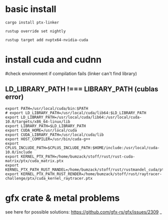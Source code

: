 # basic install
```
cargo install ptx-linker 

rustup override set nightly

rustup target add nvptx64-nvidia-cuda
```

# install cuda and cudnn

#check environment if compilation fails (linker can't find library)
## LD_LIBRARY_PATH !=== LIBRARY_PATH (cublas error)
```
export PATH=/usr/local/cuda/bin:$PATH
# export LD_LIBRARY_PATH=/usr/local/cuda/lib64:$LD_LIBRARY_PATH
export LD_LIBRARY_PATH=/usr/local/cuda/lib64:/usr/local/cuda-10.0/targets/x86_64-linux/lib 
export LIBRARY_PATH=$LD_LIBRARY_PATH
export CUDA_HOME=/usr/local/cuda
export CUDA_LIBRARY_PATH=/usr/local/cuda/lib
export HOST_COMPILER=/usr/bin/cuda-g++
export CPLUS_INCLUDE_PATH=$CPLUS_INCLUDE_PATH:$HOME/include:/usr/local/cuda-10.0/include
export KERNEL_PTX_PATH=/home/bumzack/stoff/rust/rust-cuda-matrix/ptx/cuda_matrix.ptx
export KERNEL_PTX_PATH_RUST_MANDEL=/home/bumzack/stoff/rust/rustmandel_cuda/ptx/cuda_kernel_mandel.ptx
export KERNEL_PTX_PATH_RUST_RENDER=/home/bumzack/stoff/rust/raytracer-challenge/ptx/cuda_kernel_raytracer.ptx
```


#  gfx crate  & metal problems 
see here for possible solutions: https://github.com/gfx-rs/gfx/issues/2309
_